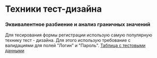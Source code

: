 # Техники тест-дизайна

### Эквивалентное разбиение и анализ граничных значений
Для тесирования формы регистрации использую самую популярную технику тест - дизайна. Для этого использую требование  с валидациями для полей "Логин" и "Пароль".  [Таблица с тестовыми данными](https://docs.google.com/spreadsheets/d/17emJsp8yGxJ67VNG95_Vrsf5muqKMML-4lyLNXhezWw/edit?usp=sharing)
